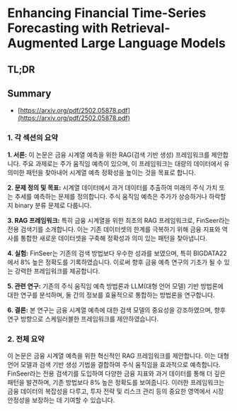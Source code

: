 # Enhancing Financial Time-Series Forecasting with Retrieval-Augmented Large Language Models
## TL;DR
## Summary
- [https://arxiv.org/pdf/2502.05878.pdf](https://arxiv.org/pdf/2502.05878.pdf)

### 1. 각 섹션의 요약

**1. 서론:**
이 논문은 금융 시계열 예측을 위한 RAG(검색 기반 생성) 프레임워크를 제안합니다. 주요 과제로는 주가 움직임 예측이 있으며, 이 프레임워크는 대량의 데이터에서 유의미한 패턴을 찾아내어 시계열 예측 정확성을 높이는 것을 목표로 합니다.

**2. 문제 정의 및 목표:**
시계열 데이터에서 과거 데이터를 추출하여 미래의 주식 가치 또는 추세를 예측하는 문제를 정의합니다. 주식 움직임 예측은 주가가 상승하거나 하락할지 binary 분류 문제로 다룹니다.

**3. RAG 프레임워크:**
특히 금융 시계열을 위한 최초의 RAG 프레임워크로, FinSeer라는 전용 검색기를 소개합니다. 이는 기존 데이터셋의 한계를 극복하기 위해 금융 지표와 역사를 통합한 새로운 데이터셋을 구축해 정확성과 의미 있는 패턴을 찾아냅니다.

**4. 실험:**
FinSeer는 기존의 검색 방법보다 우수한 성과를 보였으며, 특히 BIGDATA22에서 8% 높은 정확도를 기록하였습니다. 이로써 향후 금융 예측 연구의 기초가 될 수 있는 강력한 프레임워크를 제공합니다.

**5. 관련 연구:**
기존의 주식 움직임 예측 방법론과 LLM(대형 언어 모델) 기반 방법론에 대한 연구를 분석하며, 둘 간의 정보를 효율적으로 통합하는 방법론을 연구합니다.

**6. 결론:**
본 연구는 금융 시계열 예측에 대한 검색 모델의 중요성을 강조하였으며, 향후 연구 방향으로 스케일러블한 프레임워크를 제안하였습니다.

### 2. 전체 요약

이 논문은 금융 시계열 예측을 위한 혁신적인 RAG 프레임워크를 제안합니다. 이는 대형 언어 모델과 검색 기반 생성 기법을 결합하여 주식 움직임을 효과적으로 예측합니다. FinSeer라는 전용 검색기를 도입하여 다양한 금융 지표와 과거 데이터를 통해 더 깊은 패턴을 발견하며, 기존 방법보다 8% 높은 정확도를 보여줍니다. 이러한 프레임워크는 금융 데이터의 복잡성을 다루고, 투자 전략 및 리스크 관리 등의 중요한 영역에서 시장 안정성을 보장하는 데 기여할 수 있습니다.